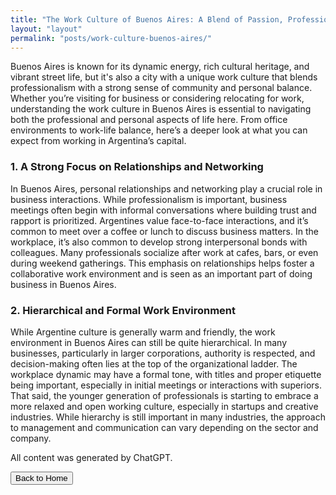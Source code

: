 ```yaml
---
title: "The Work Culture of Buenos Aires: A Blend of Passion, Professionalism, and Balance"
layout: "layout"
permalink: "posts/work-culture-buenos-aires/"
---
```


<p class="intro-text">Buenos Aires is known for its dynamic energy, rich cultural heritage, and vibrant street life, but it's also a city with a unique work culture that blends professionalism with a strong sense of community and personal balance. Whether you’re visiting for business or considering relocating for work, understanding the work culture in Buenos Aires is essential to navigating both the professional and personal aspects of life here. From office environments to work-life balance, here’s a deeper look at what you can expect from working in Argentina’s capital.</p>

### 1. A Strong Focus on Relationships and Networking

In Buenos Aires, personal relationships and networking play a crucial role in business interactions. While professionalism is important, business meetings often begin with informal conversations where building trust and rapport is prioritized. Argentines value face-to-face interactions, and it’s common to meet over a coffee or lunch to discuss business matters. In the workplace, it’s also common to develop strong interpersonal bonds with colleagues. Many professionals socialize after work at cafes, bars, or even during weekend gatherings. This emphasis on relationships helps foster a collaborative work environment and is seen as an important part of doing business in Buenos Aires.

### 2. Hierarchical and Formal Work Environment

While Argentine culture is generally warm and friendly, the work environment in Buenos Aires can still be quite hierarchical. In many businesses, particularly in larger corporations, authority is respected, and decision-making often lies at the top of the organizational ladder. The workplace dynamic may have a formal tone, with titles and proper etiquette being important, especially in initial meetings or interactions with superiors. That said, the younger generation of professionals is starting to embrace a more relaxed and open working culture, especially in startups and creative industries. While hierarchy is still important in many industries, the approach to management and communication can vary depending on the sector and company.

All content was generated by ChatGPT.

<a href="/index.html" class="back-to-home-button">
    <button>Back to Home</button>
</a>
